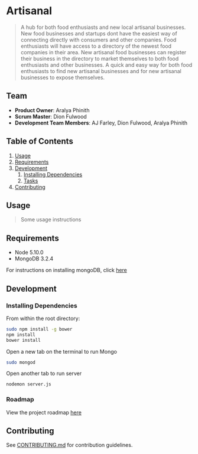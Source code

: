 # Artisanal

> A hub for both food enthusiasts and new local artisanal businesses. New food businesses and startups dont have the easiest way of connecting directly with consumers and other companies. Food enthusiasts will have access to a directory of the newest food companies in their area. New artisanal food businesses can register their business in the directory to market themselves to both food enthusiasts and other businesses.  A quick and easy way for both food enthusiasts to find new artisanal businesses and for new artisanal businesses to expose themselves.

## Team

  - __Product Owner__: Aralya Phinith
  - __Scrum Master__: Dion Fulwood
  - __Development Team Members__: AJ Farley, Dion Fulwood, Aralya Phinith

## Table of Contents

1. [Usage](#Usage)
1. [Requirements](#requirements)
1. [Development](#development)
    1. [Installing Dependencies](#installing-dependencies)
    1. [Tasks](#tasks)
1. [Contributing](#contributing)

## Usage

> Some usage instructions

## Requirements

- Node 5.10.0
- MongoDB 3.2.4

For instructions on installing mongoDB, click [here](https://docs.mongodb.org/manual/installation/)

## Development

### Installing Dependencies

From within the root directory:

```sh
sudo npm install -g bower
npm install
bower install
```

Open a new tab on the terminal to run Mongo
```sh
sudo mongod
```

Open another tab to run server
```sh
nodemon server.js
```

### Roadmap

View the project roadmap [here](https://github.com/Night-Magicians/NightMagicians/issues)


## Contributing

See [CONTRIBUTING.md](_CONTRIBUTING.md) for contribution guidelines.
